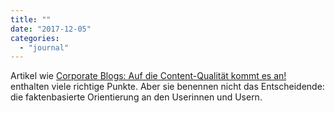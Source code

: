 ```yaml
---
title: ""
date: "2017-12-05"
categories: 
  - "journal"
---
```


Artikel wie [Corporate Blogs: Auf die Content-Qualität kommt es an!](https://www.zielbar.de/magazin/content-qualitaet-corporate-blogs-17883/) enthalten viele richtige Punkte. Aber sie benennen nicht das Entscheidende: die faktenbasierte Orientierung an den Userinnen und Usern.
